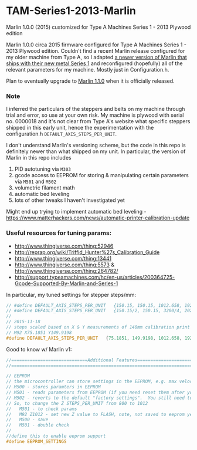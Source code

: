 # TAM-Series1-2013-Marlin
Marlin 1.0.0 (2015) customized for Type A Machines Series 1 - 2013 Plywood edition

Marlin 1.0.0 circa 2015 firmware configured for Type A Machines Series 1 - 2013 Plywood edition. Couldn't find a recent Marlin release configured for my older machine from Type A, so I adapted [a newer version of Marlin that ships with their new metal Series 1](https://bitbucket.org/typeamachines/marlin) and reconfigured (hopefully) all of the relevant parameters for my machine. Mostly just in Configuration.h.

Plan to eventually upgrade to [Marlin 1.1.0](https://github.com/MarlinFirmware/Marlin) when it is officially released.

### Note

I inferred the particulars of the steppers and belts on my machine through trial and error, so use at your own risk. My machine is plywood with serial no. 0000018 and it's not clear from Type A's website what specific steppers shipped in this early unit, hence the experimentation with the configuration.h `DEFAULT_AXIS_STEPS_PER_UNIT`.

I don't understand Marlin's versioning scheme, but the code in this repo is definitely newer than what shipped on my unit. In particular, the version of Marlin in this repo includes

1. PID autotuning via `M303`
2. gcode access to EEPROM for storing & manipulating certain parameters via `M501` and `M502`
3. volumetric filament math
5. automatic bed leveling
4. lots of other tweaks I haven't investigated yet

Might end up trying to implement automatic bed leveling - https://www.matterhackers.com/news/automatic-printer-calibration-update

### Useful resources for tuning params:

- http://www.thingiverse.com/thing:52946
- http://reprap.org/wiki/Triffid_Hunter%27s_Calibration_Guide
- http://www.thingiverse.com/thing:13441
- http://www.thingiverse.com/thing:5573 & http://www.thingiverse.com/thing:264782/
- http://support.typeamachines.com/hc/en-us/articles/200364725-Gcode-Supported-By-Marlin-and-Series-1

In particular, my tuned settings for stepper steps/mm:
```c
// #define DEFAULT_AXIS_STEPS_PER_UNIT   {150.15, 150.15, 1012.658, 192.91} //Series 1.3 Direct Drive extruder 400 step motor and Mk7 gear. 1/16th on Y, and E. 1/8th on X and Z.
// #define DEFAULT_AXIS_STEPS_PER_UNIT   {150.15/2, 150.15, 3200/4, 202} //Series 1. Production Rev A (B??). 400 step NEMA17's and V1 drive gear.
//
// 2015-11-18
// steps scaled based on X & Y measurements of 140mm calibration print http://www.thingiverse.com/thing:13441
// M92 X75.1851 Y149.9198
#define DEFAULT_AXIS_STEPS_PER_UNIT   {75.1851, 149.9198, 1012.658, 192.91}
```

Good to know w/ Marlin v1:
```c
//=============================Additional Features===========================
//===========================================================================

// EEPROM
// the microcontroller can store settings in the EEPROM, e.g. max velocity...
// M500 - stores paramters in EEPROM
// M501 - reads parameters from EEPROM (if you need reset them after you changed them temporarily).
// M502 - reverts to the default "factory settings".  You still need to store them in EEPROM afterwards if you want to.
// So, to change the Z STEPS_PER_UNIT from 800 to 1012
//   M501 - to check params
//   M92 Z1012 - set new Z value to FLASH, note, not saved to eeprom yet
//   M500 - save
//   M501 - double check
//
//define this to enable eeprom support
#define EEPROM_SETTINGS
```
